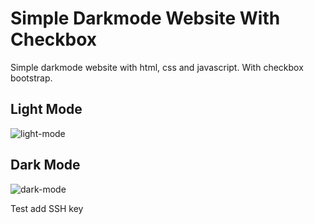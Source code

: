 # Simple Darkmode Website With Checkbox

Simple darkmode website with html, css and javascript.
With checkbox bootstrap.

## Light Mode

![light-mode](https://user-images.githubusercontent.com/45523845/97950545-cbd07380-1dc9-11eb-8f26-3b37ec701d47.png)

## Dark Mode

![dark-mode](https://user-images.githubusercontent.com/45523845/97950542-ca9f4680-1dc9-11eb-9187-22620c250e77.png)

Test add SSH key
